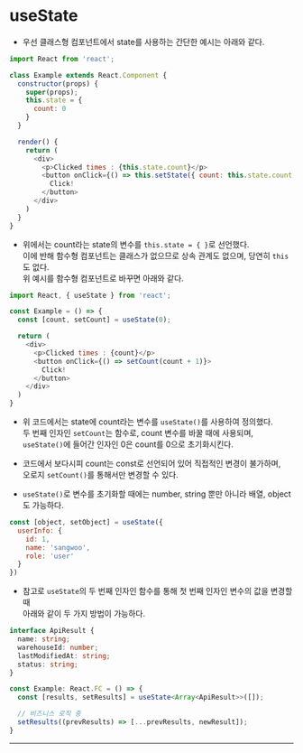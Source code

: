 <h1>useState</h1>

* 우선 클래스형 컴포넌트에서 state를 사용하는 간단한 예시는 아래와 같다.
```js
import React from 'react';

class Example extends React.Component {
  constructor(props) {
    super(props);
    this.state = {
      count: 0
    }
  }

  render() {
    return (
      <div>
        <p>Clicked times : {this.state.count}</p>
        <button onClick={() => this.setState({ count: this.state.count + 1 })}>
          Click!
        </button>
      </div>
    )
  }
}
```

* 위에서는 count라는 state의 변수를 `this.state = { }`로 선언했다.   
  이에 반해 함수형 컴포넌트는 클래스가 없으므로 상속 관계도 없으며, 당연히 `this`도 없다.   
  위 예시를 함수형 컴포넌트로 바꾸면 아래와 같다.
```js
import React, { useState } from 'react';

const Example = () => {
  const [count, setCount] = useState(0);

  return (
    <div>
      <p>Clicked times : {count}</p>
      <button onClick={() => setCount(count + 1)}>
        Click!
      </button>
    </div>
  )
}
```

* 위 코드에서는 state에 count라는 변수를 `useState()`를 사용하여 정의했다.   
  두 번째 인자인 `setCount`는 함수로, count 변수를 바꿀 때에 사용되며,   
  `useState()`에 들어간 인자인 0은 count를 0으로 초기화시킨다.

* 코드에서 보다시피 count는 const로 선언되어 있어 직접적인 변경이 불가하며,   
  오로지 `setCount()`를 통해서만 변경할 수 있다.

* `useState()`로 변수를 초기화할 때에는 number, string 뿐만 아니라 배열, object도 가능하다.
```js
const [object, setObject] = useState({
  userInfo: {
    id: 1,
    name: 'sangwoo',
    role: 'user'
  }
})
```

* 참고로 `useState`의 두 번째 인자인 함수를 통해 첫 번째 인자인 변수의 값을 변경할 때   
  아래와 같이 두 가지 방법이 가능하다.
```ts
interface ApiResult {
  name: string;
  warehouseId: number;
  lastModifiedAt: string;
  status: string;
}

const Example: React.FC = () => {
  const [results, setResults] = useState<Array<ApiResult>>([]);

  // 비즈니스 로직 중
  setResults((prevResults) => [...prevResults, newResult]);
}
```
<hr/>